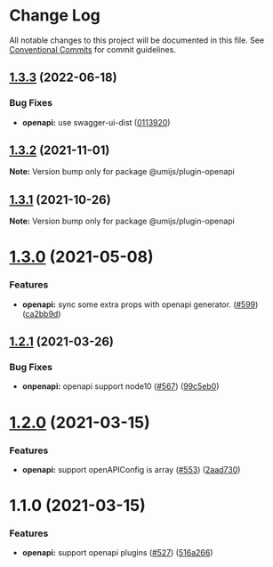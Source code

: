 # Change Log

All notable changes to this project will be documented in this file. See [Conventional Commits](https://conventionalcommits.org) for commit guidelines.

## [1.3.3](https://github.com/umijs/plugins/compare/@umijs/plugin-openapi@1.3.2...@umijs/plugin-openapi@1.3.3) (2022-06-18)

### Bug Fixes

- **openapi:** use swagger-ui-dist ([0113920](https://github.com/umijs/plugins/commit/01139205b6fafb10b64c3fd8622db284ecc09fd3))

## [1.3.2](https://github.com/umijs/plugins/compare/@umijs/plugin-openapi@1.3.1...@umijs/plugin-openapi@1.3.2) (2021-11-01)

**Note:** Version bump only for package @umijs/plugin-openapi

## [1.3.1](https://github.com/umijs/plugins/compare/@umijs/plugin-openapi@1.3.0...@umijs/plugin-openapi@1.3.1) (2021-10-26)

**Note:** Version bump only for package @umijs/plugin-openapi

# [1.3.0](https://github.com/umijs/plugins/compare/@umijs/plugin-openapi@1.2.1...@umijs/plugin-openapi@1.3.0) (2021-05-08)

### Features

- **openapi:** sync some extra props with openapi generator. ([#599](https://github.com/umijs/plugins/issues/599)) ([ca2bb9d](https://github.com/umijs/plugins/commit/ca2bb9de50ffaba07a2cf4e90fe4793d477d2570))

## [1.2.1](https://github.com/umijs/plugins/compare/@umijs/plugin-openapi@1.2.0...@umijs/plugin-openapi@1.2.1) (2021-03-26)

### Bug Fixes

- **onpenapi:** openapi support node10 ([#567](https://github.com/umijs/plugins/issues/567)) ([99c5eb0](https://github.com/umijs/plugins/commit/99c5eb06ab92c32a658e6470667f2914a5500965))

# [1.2.0](https://github.com/umijs/plugins/compare/@umijs/plugin-openapi@1.1.0...@umijs/plugin-openapi@1.2.0) (2021-03-15)

### Features

- **openapi:** support openAPIConfig is array ([#553](https://github.com/umijs/plugins/issues/553)) ([2aad730](https://github.com/umijs/plugins/commit/2aad730857846e13de9b8c3d9d3c8c9293ac9568))

# 1.1.0 (2021-03-15)

### Features

- **openapi:** support openapi plugins ([#527](https://github.com/umijs/plugins/issues/527)) ([516a266](https://github.com/umijs/plugins/commit/516a266c00e283d0115ad8fc0bd2fd44d90b1a0f))
